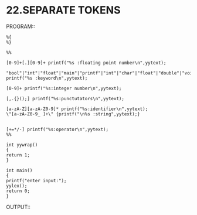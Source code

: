 # 22.SEPARATE TOKENS

PROGRAM::

	%{
	%}

	%%

	[0-9]+[.][0-9]+ printf("%s :floating point number\n",yytext);

	"bool"|"int"|"float"|"main"|"printf"|"int"|"char"|"float"|"double"|"void"|"if"|"while"|"for"|"do"|"main"|"return"|"else"|"elseif"  printf("%s :keyword\n",yytext);

	[0-9]+ printf("%s:integer number\n",yytext);

	[,.{}();] printf("%s:punctutators\n",yytext);

	[a-zA-Z][a-zA-Z0-9]* printf("%s:identifier\n",yytext);
	\"[a-zA-Z0-9_ ]+\" {printf("\n%s :string",yytext);} 


	[+=*/-] printf("%s:operator\n",yytext);
	%%
	
	int yywrap()
	{
	return 1;
	}

	int main()
	{
  	printf("enter input:");
	yylex();
	return 0;
	}

OUTPUT::
